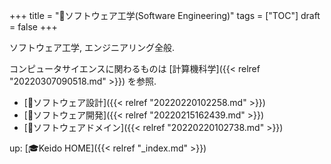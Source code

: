 +++
title = "📁ソフトウェア工学(Software Engineering)"
tags = ["TOC"]
draft = false
+++

ソフトウェア工学, エンジニアリング全般.

コンピュータサイエンスに関わるものは [計算機科学]({{< relref "20220307090518.md" >}}) を参照.

-   [📂ソフトウェア設計]({{< relref "20220220102258.md" >}})
-   [📂ソフトウェア開発]({{< relref "20220215162439.md" >}})
-   [📂ソフトウェアドメイン]({{< relref "20220220102738.md" >}})

up: [🎓Keido HOME]({{< relref "_index.md" >}})
